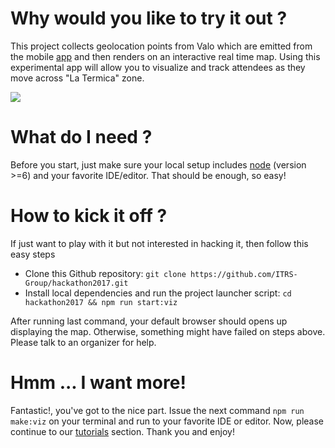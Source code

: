 
# Why would you like to try it out ?

This project collects geolocation points from Valo which are emitted from the mobile [app](https://github.com/ITRS-Group/hackathon2017/tree/master/valo/src/mobile_app_js/ValoExample) and then renders on an interactive real time map. Using this experimental app will allow you to visualize and track attendees as they move across "La Termica" zone.

![](https://github.com/ITRS-Group/hackathon2017/blob/ref/viz/valo/src/visualizations_js/preview.gif)

# What do I need ?

Before you start, just make sure your local setup includes [node](https://nodejs.org/en/) (version >=6) and your favorite IDE/editor. That should be enough, so easy!

# How to kick it off ?

If just want to play with it but not interested in hacking it, then follow this easy steps

- Clone this Github repository: `git clone https://github.com/ITRS-Group/hackathon2017.git`
- Install local dependencies and run the project launcher script: `cd hackathon2017 && npm run start:viz`

After running last command, your default browser should opens up displaying the map. Otherwise, something might have failed on steps above. Please talk to an organizer for help.

# Hmm ... I want more!

Fantastic!, you've got to the nice part. Issue the next command `npm run make:viz` on your terminal and run to your favorite IDE or editor. Now, please continue to our [tutorials](https://github.com/ITRS-Group/hackathon2017/wiki/Visualisations) section. Thank you and enjoy!

